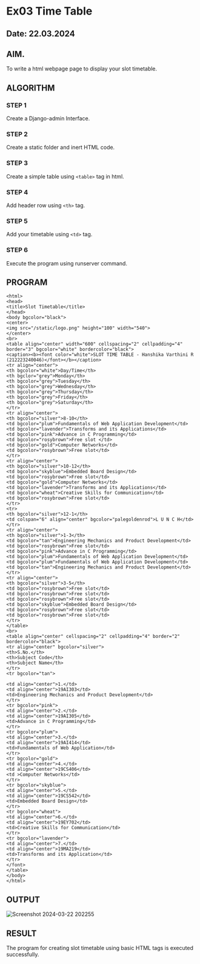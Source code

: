 # Ex03 Time Table
## Date: 22.03.2024

## AIM.
To write a html webpage page to display your slot timetable.

## ALGORITHM
### STEP 1
Create a Django-admin Interface.

### STEP 2
Create a static folder and inert HTML code.

### STEP 3
Create a simple table using ```<table>``` tag in html.

### STEP 4
Add header row using ```<th>``` tag.

### STEP 5
Add your timetable using ```<td>``` tag.

### STEP 6
Execute the program using runserver command.

## PROGRAM
```
<html>
<head>
<title>Slot Timetable</title>
</head>
<body bgcolor="black">
<center>
<img src="/static/logo.png" height="100" width="540">
</center>
<br>
<table align="center" width="600" cellspacing="2" cellpadding="4" border="3" bgcolor="white" bordercolor="black">
<caption><b><font color="white">SLOT TIME TABLE - Hanshika Varthini R (212223240046)</font></b></caption>
<tr align="center">
<th bgcolor="white">Day/Time</th>
<th bgclor="grey">Monday</th>
<th bgcolor="grey">Tuesday</th>
<th bgcolor="grey">Wednesday</th>
<th bgcolor="grey">Thursday</th>
<th bgcolor="grey">Friday</th>
<th bgcolor="grey">Saturday</th>
</tr>
<tr align="center">
<th bgcolor="silver">8-10</th>
<td bgcolor="plum">Fundamentals of Web Application Development</td>
<td bgcolor="lavender">Transforms and its Applications</td>
<td bgcolor="pink">Advance in C Programming</td>
<td bgcolor="rosybrown">Free slot </td>
<td bgcolor="gold">Computer Networks</td>
<td bgcolor="rosybrown">Free slot</td>
</tr>
<tr align="center">
<th bgcolor="silver">10-12</th>
<td bgcolor="skyblue">Embedded Board Design</td>
<td bgcolor="rosybrown">Free slot</td>
<td bgcolor="gold">Computer Networks</td>
<td bgcolor="lavender">Transforms and its Applications</td>
<td bgcolor="wheat">Creative Skills for Communication</td>
<td bgcolor="rosybrown">Free slot</td>
</tr>
<tr>
<th bgcolor="silver">12-1</th>
<td colspan="6" align="center" bgcolor="palegoldenrod">L U N C H</td>
</tr>
<tr align="center">
<th bgcolor="silver">1-3</th>
<td bgcolor="tan">Engineering Mechanics and Product Development</td>
<td bgcolor="rosybrown">Free slot</td>
<td bgcolor="pink">Advance in C Programming</td>
<td bgcolor="plum">Fundamentals of Web Application Development</td>
<td bgcolor="plum">Fundamentals of Web Application Development</td>
<td bgcolor="tan">Engineering Mechanics and Product Development</td>
</tr>
<tr align="center">
<th bgcolor="silver">3-5</th>
<td bgcolor="rosybrown">Free slot</td>
<td bgcolor="rosybrown">Free slot</td>
<td bgcolor="rosybrown">Free slot</td>
<td bgcolor="skyblue">Embedded Board Design</td>
<td bgcolor="rosybrown">Free slot</td>
<td bgcolor="rosybrown">Free slot</td>
</tr>
</table>
<br>
<table align="center" cellspacing="2" cellpadding="4" border="2" bordercolor="black">
<tr align="center" bgcolor="silver">
<th>S.No.</th>
<th>Subject Code</th>
<th>Subject Name</th>
</tr>
<tr bgcolor="tan">

<td align="center">1.</td>
<td align="center">19AI303</td>
<td>Engineering Mechanics and Product Development</td>
</tr>
<tr bgcolor="pink">
<td align="center">2.</td>
<td align="center">19AI305</td>
<td>Advance in C Programming</td>
</tr>
<tr bgcolor="plum">
<td align="center">3.</td>
<td align="center">19AI414</td>
<td>Fundamentals of Web Application</td>
</tr>
<tr bgcolor="gold">
<td align="center">4.</td>
<td align="center">19CS406</td>
<td >Computer Networks</td>
</tr>
<tr bgcolor="skyblue">
<td align="center">5.</td>
<td align="center">19CS542</td>
<td>Embedded Board Design</td>
</tr>
<tr bgcolor="wheat">
<td align="center">6.</td>
<td align="center">19EY702</td>
<td>Creative Skills for Communication</td>
</tr>
<tr bgcolor="lavender">
<td align="center">7.</td>
<td align="center">19MA219</td>
<td>Transforms and its Application</td>
</tr>
</font>
</table>
</body>
</html>
```

## OUTPUT
![Screenshot 2024-03-22 202255](https://github.com/hanshika-773/slot/assets/153576501/267db72e-cb56-4699-8de5-3b0af943ab4d)


## RESULT
The program for creating slot timetable using basic HTML tags is executed successfully.

